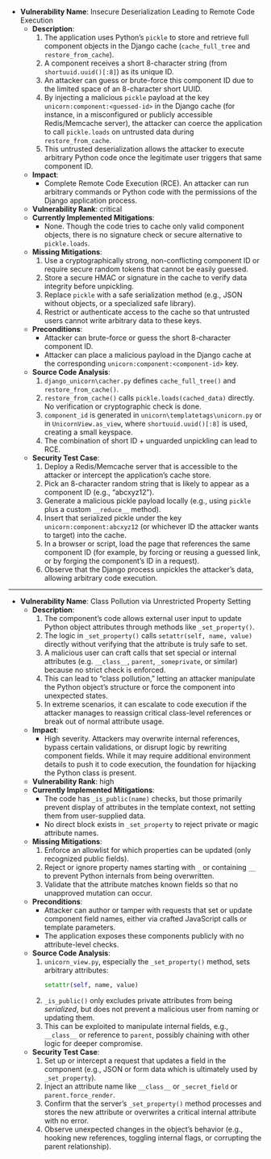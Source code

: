- **Vulnerability Name**: Insecure Deserialization Leading to Remote Code Execution
  - **Description**:
    1. The application uses Python’s `pickle` to store and retrieve full component objects in the Django cache (`cache_full_tree` and `restore_from_cache`).
    2. A component receives a short 8-character string (from `shortuuid.uuid()[:8]`) as its unique ID.
    3. An attacker can guess or brute-force this component ID due to the limited space of an 8-character short UUID.
    4. By injecting a malicious `pickle` payload at the key `unicorn:component:<guessed-id>` in the Django cache (for instance, in a misconfigured or publicly accessible Redis/Memcache server), the attacker can coerce the application to call `pickle.loads` on untrusted data during `restore_from_cache`.
    5. This untrusted deserialization allows the attacker to execute arbitrary Python code once the legitimate user triggers that same component ID.
  - **Impact**:
    - Complete Remote Code Execution (RCE). An attacker can run arbitrary commands or Python code with the permissions of the Django application process.
  - **Vulnerability Rank**: critical
  - **Currently Implemented Mitigations**:
    - None. Though the code tries to cache only valid component objects, there is no signature check or secure alternative to `pickle.loads`.
  - **Missing Mitigations**:
    1. Use a cryptographically strong, non-conflicting component ID or require secure random tokens that cannot be easily guessed.
    2. Store a secure HMAC or signature in the cache to verify data integrity before unpickling.
    3. Replace `pickle` with a safe serialization method (e.g., JSON without objects, or a specialized safe library).
    4. Restrict or authenticate access to the cache so that untrusted users cannot write arbitrary data to these keys.
  - **Preconditions**:
    - Attacker can brute-force or guess the short 8-character component ID.
    - Attacker can place a malicious payload in the Django cache at the corresponding `unicorn:component:<component-id>` key.
  - **Source Code Analysis**:
    1. `django_unicorn\cacher.py` defines `cache_full_tree()` and `restore_from_cache()`.
    2. `restore_from_cache()` calls `pickle.loads(cached_data)` directly. No verification or cryptographic check is done.
    3. `component_id` is generated in `unicorn\templatetags\unicorn.py` or in `UnicornView.as_view`, where `shortuuid.uuid()[:8]` is used, creating a small keyspace.
    4. The combination of short ID + unguarded unpickling can lead to RCE.
  - **Security Test Case**:
    1. Deploy a Redis/Memcache server that is accessible to the attacker or intercept the application’s cache store.
    2. Pick an 8-character random string that is likely to appear as a component ID (e.g., “abcxyz12”).
    3. Generate a malicious pickle payload locally (e.g., using `pickle` plus a custom `__reduce__` method).
    4. Insert that serialized pickle under the key `unicorn:component:abcxyz12` (or whichever ID the attacker wants to target) into the cache.
    5. In a browser or script, load the page that references the same component ID (for example, by forcing or reusing a guessed link, or by forging the component’s ID in a request).
    6. Observe that the Django process unpickles the attacker’s data, allowing arbitrary code execution.

---

- **Vulnerability Name**: Class Pollution via Unrestricted Property Setting
  - **Description**:
    1. The component’s code allows external user input to update Python object attributes through methods like `_set_property()`.
    2. The logic in `_set_property()` calls `setattr(self, name, value)` directly without verifying that the attribute is truly safe to set.
    3. A malicious user can craft calls that set special or internal attributes (e.g. `__class__`, `parent`, `_someprivate`, or similar) because no strict check is enforced.
    4. This can lead to “class pollution,” letting an attacker manipulate the Python object’s structure or force the component into unexpected states.
    5. In extreme scenarios, it can escalate to code execution if the attacker manages to reassign critical class-level references or break out of normal attribute usage.
  - **Impact**:
    - High severity. Attackers may overwrite internal references, bypass certain validations, or disrupt logic by rewriting component fields. While it may require additional environment details to push it to code execution, the foundation for hijacking the Python class is present.
  - **Vulnerability Rank**: high
  - **Currently Implemented Mitigations**:
    - The code has `_is_public(name)` checks, but those primarily prevent display of attributes in the template context, not setting them from user-supplied data.
    - No direct block exists in `_set_property` to reject private or magic attribute names.
  - **Missing Mitigations**:
    1. Enforce an allowlist for which properties can be updated (only recognized public fields).
    2. Reject or ignore property names starting with `_` or containing `__` to prevent Python internals from being overwritten.
    3. Validate that the attribute matches known fields so that no unapproved mutation can occur.
  - **Preconditions**:
    - Attacker can author or tamper with requests that set or update component field names, either via crafted JavaScript calls or template parameters.
    - The application exposes these components publicly with no attribute-level checks.
  - **Source Code Analysis**:
    1. `unicorn_view.py`, especially the `_set_property()` method, sets arbitrary attributes:
       ```python
       setattr(self, name, value)
       ```
    2. `_is_public()` only excludes private attributes from being *serialized*, but does not prevent a malicious user from naming or updating them.
    3. This can be exploited to manipulate internal fields, e.g., `__class__` or reference to `parent`, possibly chaining with other logic for deeper compromise.
  - **Security Test Case**:
    1. Set up or intercept a request that updates a field in the component (e.g., JSON or form data which is ultimately used by `_set_property`).
    2. Inject an attribute name like `__class__` or `_secret_field` or `parent.force_render`.
    3. Confirm that the server’s `_set_property()` method processes and stores the new attribute or overwrites a critical internal attribute with no error.
    4. Observe unexpected changes in the object’s behavior (e.g., hooking new references, toggling internal flags, or corrupting the parent relationship).
